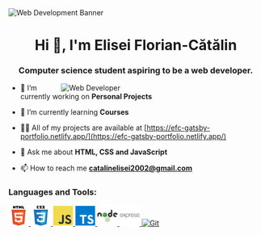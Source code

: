 <img src="https://www.asmiglobalsoftwares.com/assets/img/Web-development.jpg" alt="Web Development Banner" />
<h1 align="center">Hi 👋, I'm Elisei Florian-Cătălin</h1>
<h3 align="center">Computer science student aspiring to be a web developer.</h3>
<img src="https://cdn.dribbble.com/users/2131993/screenshots/4948736/thoughtworks-gif_dribbble.gif" alt="Web Developer" align="right" width="400" />

- 🔭 I’m currently working on **Personal Projects**

- 🌱 I’m currently learning **Courses**

- 👨‍💻 All of my projects are available at [https://efc-gatsby-portfolio.netlify.app/](https://efc-gatsby-portfolio.netlify.app/)

- 💬 Ask me about **HTML, CSS and JavaScript**

- 📫 How to reach me **catalinelisei2002@gmail.com**

<h3 align="left">Languages and Tools:</h3>

<p align="left">
  <a href="https://www.w3.org/html/" target="_blank" rel="noreferrer">
    <img src="https://raw.githubusercontent.com/devicons/devicon/master/icons/html5/html5-original-wordmark.svg" alt="HTML" width="40" height="40"/>
  </a>
  
  <a href="https://www.w3schools.com/css/" target="_blank" rel="noreferrer">
    <img src="https://raw.githubusercontent.com/devicons/devicon/master/icons/css3/css3-original-wordmark.svg" alt="CSS" width="40" height="40"/>
  </a>
  
  <a href="https://developer.mozilla.org/en-US/docs/Web/JavaScript" target="_blank" rel="noreferrer">
    <img src="https://raw.githubusercontent.com/devicons/devicon/master/icons/javascript/javascript-original.svg" alt="JavaScript" width="40" height="40"/>
  </a>

  <a href="https://www.typescriptlang.org/" target="_blank" rel="noreferrer">
    <img src="https://raw.githubusercontent.com/devicons/devicon/master/icons/typescript/typescript-original.svg" alt="TypeScript" width="40" height="40"/>
  </a>

  <a href="https://nodejs.org" target="_blank" rel="noreferrer">
    <img src="https://raw.githubusercontent.com/devicons/devicon/master/icons/nodejs/nodejs-original-wordmark.svg" alt="Node" width="40" height="40"/>
  </a>

  <a href="https://expressjs.com" target="_blank" rel="noreferrer">
    <img src="https://raw.githubusercontent.com/devicons/devicon/master/icons/express/express-original-wordmark.svg" alt="Express" width="40" height="40"/>
  </a>
  
  <a href="https://git-scm.com/" target="_blank" rel="noreferrer">
    <img src="https://www.vectorlogo.zone/logos/git-scm/git-scm-icon.svg" alt="Git" width="40" height="40"/>
  </a>
</p>
